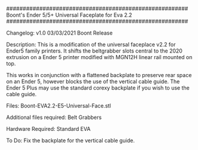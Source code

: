 #######################################################
Boont's Ender 5/5+ Universal Faceplate for Eva 2.2
#######################################################

Changelog:
v1.0      03/03/2021      Boont         Release

Description:
This is a modification of the universal faceplace v2.2 for Ender5 family printers. 
It shifts the beltgrabber slots central to the 2020 extrusion on a Ender 5 
printer modified with MGN12H linear rail mounted on top.

This works in conjunction with a flattened backplate to preserve rear space on an 
Ender 5, however blocks the use of the vertical cable guide. The Ender 5 Plus may
use the standard corexy backplate if you wish to use the cable guide.

Files:
Boont-EVA2.2-E5-Universal-Face.stl

Additional files required:
Belt Grabbers

Hardware Required:
Standard EVA

To Do:
Fix the backplate for the vertical cable guide.
